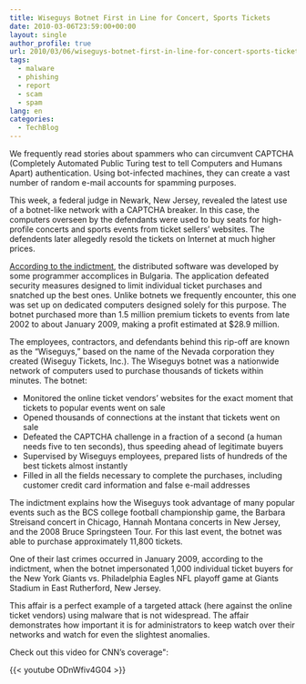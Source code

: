 ```yaml
---
title: Wiseguys Botnet First in Line for Concert, Sports Tickets
date: 2010-03-06T23:59:00+00:00
layout: single
author_profile: true
url: 2010/03/06/wiseguys-botnet-first-in-line-for-concert-sports-tickets/
tags:
  - malware
  - phishing
  - report
  - scam
  - spam
lang: en
categories: 
  - TechBlog
---
```

We frequently read stories about spammers who can circumvent CAPTCHA (Completely Automated Public Turing test to tell Computers and Humans Apart) authentication. Using bot-infected machines, they can create a vast number of random e-mail accounts for spamming purposes.

This week, a federal judge in Newark, New Jersey, revealed the latest use of a botnet-like network with a CAPTCHA breaker. In this case, the computers overseen by the defendants were used to buy seats for high-profile concerts and sports events from ticket sellers’ websites. The defendents later allegedly resold the tickets on Internet at much higher prices.

[According to the indictment](http://media.nj.com/ledgerupdates_impact/other/Wiseguys%20Indictment%20-%20Filed.pdf), the distributed software was developed by some programmer accomplices in Bulgaria. The application defeated security measures designed to limit individual ticket purchases and snatched up the best ones. Unlike botnets we frequently encounter, this one was set up on dedicated computers designed solely for this purpose. The botnet purchased more than 1.5 million premium tickets to events from late 2002 to about January 2009, making a profit estimated at $28.9 million.

The employees, contractors, and defendants behind this rip-off are known as the “Wiseguys,” based on the name of the Nevada corporation they created (Wiseguy Tickets, Inc.). The Wiseguys botnet was a nationwide network of computers used to purchase thousands of tickets within minutes. The botnet:

  * Monitored the online ticket vendors’ websites for the exact moment that tickets to popular events went on sale
  * Opened thousands of connections at the instant that tickets went on sale
  * Defeated the CAPTCHA challenge in a fraction of a second (a human needs five to ten seconds), thus speeding ahead of legitimate buyers
  * Supervised by Wiseguys employees, prepared lists of hundreds of the best tickets almost instantly
  * Filled in all the fields necessary to complete the purchases, including customer credit card information and false e-mail addresses

The indictment explains how the Wiseguys took advantage of many popular events such as the BCS college football championship game, the Barbara Streisand concert in Chicago, Hannah Montana concerts in New Jersey, and the 2008 Bruce Springsteen Tour. For this last event, the botnet was able to purchase approximately 11,800 tickets.

One of their last crimes occurred in January 2009, according to the indictment, when the botnet impersonated 1,000 individual ticket buyers for the New York Giants vs. Philadelphia Eagles NFL playoff game at Giants Stadium in East Rutherford, New Jersey.

This affair is a perfect example of a targeted attack (here against the online ticket vendors) using malware that is not widespread. The affair demonstrates how important it is for administrators to keep watch over their networks and watch for even the slightest anomalies.

Check out this video for CNN’s coverage":

{{< youtube ODnWfiv4G04 >}}
